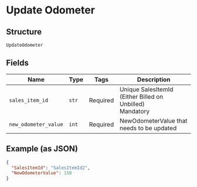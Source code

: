 
# Update Odometer

## Structure

`UpdateOdometer`

## Fields

| Name | Type | Tags | Description |
|  --- | --- | --- | --- |
| `sales_item_id` | `str` | Required | Unique SalesItemId (Either Billed on Unbilled)<br>Mandatory |
| `new_odometer_value` | `int` | Required | NewOdometerValue that needs to be updated |

## Example (as JSON)

```json
{
  "SalesItemId": "SalesItemId2",
  "NewOdometerValue": 158
}
```

